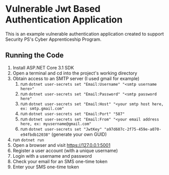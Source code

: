 # Vulnerable Jwt Based Authentication Application
This is an example vulnerable authentication application created to support Security PS's Cyber Apprenticeship Program.
## Running the Code
1. Install ASP.NET Core 3.1 SDK
1. Open a terminal and cd into the project's working directory
1. Obtain access to an SMTP server (I used gmail for example)
    1. run ```dotnet user-secrets set "Email:Username" "<smtp username here>"```
    1. run ```dotnet user-secrets set "Email:Password" "<smtp password here"```
    1. run ```dotnet user-secrets set "Email:Host" "<your smtp host here, ex: smtp.gmail.com"```
    1. run ```dotnet user-secrets set "Email:Port" "587"```
    1. run ```dotnet user-secrets set "Email:From" "<your email address here, ex: myusername@gmail.com"```
    1. run ```dotnet user-secrets set "JwtKey" "a97d607c-2f75-459e-a070-e94fbdb12038"``` (generate your own GUID)
1. run ```dotnet run```
1. Open a browser and visit https://127.0.0.1:5001
1. Register a user account (with a unique username)
1. Login with a username and password
1. Check your email for an SMS one-time token
1. Enter your SMS one-time token